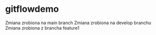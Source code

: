 # gitflowdemo
Zmiana zrobiona na main branch
Zmiana zrobiona na develop branchu
Zmiana zrobiona z brancha feature1
